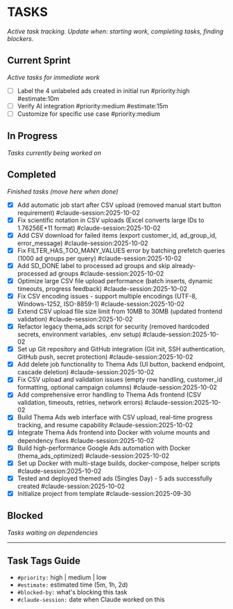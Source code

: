 # TASKS
_Active task tracking. Update when: starting work, completing tasks, finding blockers._

## Current Sprint
_Active tasks for immediate work_

- [ ] Label the 4 unlabeled ads created in initial run #priority:high #estimate:10m
- [ ] Verify AI integration #priority:medium #estimate:15m
- [ ] Customize for specific use case #priority:medium

## In Progress
_Tasks currently being worked on_

## Completed
_Finished tasks (move here when done)_

- [x] Add automatic job start after CSV upload (removed manual start button requirement) #claude-session:2025-10-02
- [x] Fix scientific notation in CSV uploads (Excel converts large IDs to 1.76256E+11 format) #claude-session:2025-10-02
- [x] Add CSV download for failed items (export customer_id, ad_group_id, error_message) #claude-session:2025-10-02
- [x] Fix FILTER_HAS_TOO_MANY_VALUES error by batching prefetch queries (1000 ad groups per query) #claude-session:2025-10-02
- [x] Add SD_DONE label to processed ad groups and skip already-processed ad groups #claude-session:2025-10-02
- [x] Optimize large CSV file upload performance (batch inserts, dynamic timeouts, progress feedback) #claude-session:2025-10-02
- [x] Fix CSV encoding issues - support multiple encodings (UTF-8, Windows-1252, ISO-8859-1) #claude-session:2025-10-02
- [x] Extend CSV upload file size limit from 10MB to 30MB (updated frontend validation) #claude-session:2025-10-02
- [x] Refactor legacy thema_ads script for security (removed hardcoded secrets, environment variables, .env setup) #claude-session:2025-10-02
- [x] Set up Git repository and GitHub integration (Git init, SSH authentication, GitHub push, secret protection) #claude-session:2025-10-02
- [x] Add delete job functionality to Thema Ads (UI button, backend endpoint, cascade deletion) #claude-session:2025-10-02
- [x] Fix CSV upload and validation issues (empty row handling, customer_id formatting, optional campaign columns) #claude-session:2025-10-02
- [x] Add comprehensive error handling to Thema Ads frontend (CSV validation, timeouts, retries, network errors) #claude-session:2025-10-02
- [x] Build Thema Ads web interface with CSV upload, real-time progress tracking, and resume capability #claude-session:2025-10-02
- [x] Integrate Thema Ads frontend into Docker with volume mounts and dependency fixes #claude-session:2025-10-02
- [x] Build high-performance Google Ads automation with Docker (thema_ads_optimized) #claude-session:2025-10-02
- [x] Set up Docker with multi-stage builds, docker-compose, helper scripts #claude-session:2025-10-02
- [x] Tested and deployed themed ads (Singles Day) - 5 ads successfully created #claude-session:2025-10-02
- [x] Initialize project from template #claude-session:2025-09-30

## Blocked
_Tasks waiting on dependencies_

---

## Task Tags Guide
- `#priority:` high | medium | low
- `#estimate:` estimated time (5m, 1h, 2d)
- `#blocked-by:` what's blocking this task
- `#claude-session:` date when Claude worked on this
